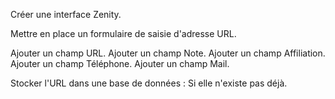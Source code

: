 Créer une interface Zenity.

Mettre en place un formulaire de saisie d'adresse URL.

Ajouter un champ URL.
Ajouter un champ Note.
Ajouter un champ Affiliation.
Ajouter un champ Téléphone.
Ajouter un champ Mail.

Stocker l'URL dans une base de données :
Si elle n'existe pas déjà.

